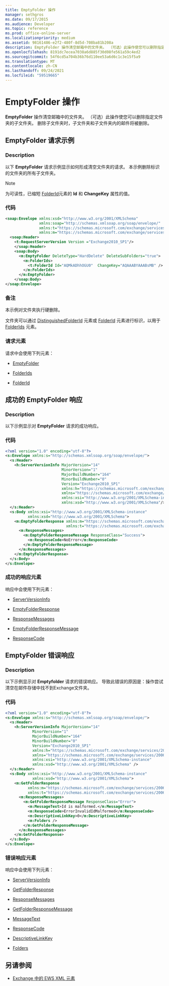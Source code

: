 ```yaml
---
title: EmptyFolder 操作
manager: sethgros
ms.date: 09/17/2015
ms.audience: Developer
ms.topic: reference
ms.prod: office-online-server
ms.localizationpriority: medium
ms.assetid: 98161486-e2f2-480f-8d5d-708ba81b208a
description: EmptyFolder 操作清空邮箱中的文件夹。 （可选）此操作使您可以删除指定文件夹的子文件夹。 删除子文件夹时，子文件夹和子文件夹内的邮件将被删除。
ms.openlocfilehash: 8191dc7ecea7038a6d885f30d08fe561a59c4ed2
ms.sourcegitcommit: 54f6cd5a704b36b76d110ee53a6d6c1c3e15f5a9
ms.translationtype: MT
ms.contentlocale: zh-CN
ms.lasthandoff: 09/24/2021
ms.locfileid: "59519665"
---
```

# <a name="emptyfolder-operation"></a>EmptyFolder 操作

**EmptyFolder** 操作清空邮箱中的文件夹。 （可选）此操作使您可以删除指定文件夹的子文件夹。 删除子文件夹时，子文件夹和子文件夹内的邮件将被删除。 
  
## <a name="emptyfolder-request-example"></a>EmptyFolder 请求示例

### <a name="description"></a>Description

以下 **EmptyFolder** 请求示例显示如何形成清空文件夹的请求。 本示例删除标识的文件夹的所有子文件夹。 
  
> [!NOTE]
> 为可读性，已缩短 [FolderId](folderid.md)元素的 **Id** 和 **ChangeKey** 属性的值。 
  
### <a name="code"></a>代码

```XML
<soap:Envelope xmlns:xsd="http://www.w3.org/2001/XMLSchema"
               xmlns:soap="http://schemas.xmlsoap.org/soap/envelope/"
               xmlns:t="https://schemas.microsoft.com/exchange/services/2006/types"
               xmlns:m="https://schemas.microsoft.com/exchange/services/2006/messages">
  <soap:Header>
    <t:RequestServerVersion Version ="Exchange2010_SP1"/>
    </soap:Header>
    <soap:Body>
      <m:EmptyFolder DeleteType="HardDelete" DeleteSubFolders="true">
        <m:FolderIds>
          <t:FolderId Id="AQMkADhhOGU0"  ChangeKey="AQAAABYAAABsMB" />
        </m:FolderIds>
      </m:EmptyFolder>
    </soap:Body>
</soap:Envelope>

```

### <a name="comments"></a>备注

本示例对文件夹执行硬删除。
  
文件夹可以通过 [DistinguishedFolderId](distinguishedfolderid.md) 元素或 [FolderId](folderid.md) 元素进行标识，以用于 [FolderIds](folderids.md) 元素。 
  
### <a name="request-elements"></a>请求元素

请求中会使用下列元素：
  
- [EmptyFolder](emptyfolder.md)
    
- [FolderIds](folderids.md)
    
- [FolderId](folderid.md)
    
## <a name="successful-emptyfolder-response"></a>成功的 EmptyFolder 响应

### <a name="description"></a>Description

以下示例显示对 **EmptyFolder** 请求的成功响应。 
  
### <a name="code"></a>代码

```XML
<?xml version="1.0" encoding="utf-8"?>
<s:Envelope xmlns:s="http://schemas.xmlsoap.org/soap/envelope/">
  <s:Header>
    <h:ServerVersionInfo MajorVersion="14" 
                         MinorVersion="1" 
                         MajorBuildNumber="164" 
                         MinorBuildNumber="0" 
                         Version="Exchange2010_SP1"
                         xmlns:h="https://schemas.microsoft.com/exchange/services/2006/types"
                         xmlns="https://schemas.microsoft.com/exchange/services/2006/types"
                         xmlns:xsi="http://www.w3.org/2001/XMLSchema-instance"
                         xmlns:xsd="http://www.w3.org/2001/XMLSchema"/>
  </s:Header>
  <s:Body xmlns:xsi="http://www.w3.org/2001/XMLSchema-instance"
          xmlns:xsd="http://www.w3.org/2001/XMLSchema">
    <m:EmptyFolderResponse xmlns:m="https://schemas.microsoft.com/exchange/services/2006/messages"
                           xmlns:t="https://schemas.microsoft.com/exchange/services/2006/types">
      <m:ResponseMessages>
        <m:EmptyFolderResponseMessage ResponseClass="Success">
          <m:ResponseCode>NoError</m:ResponseCode>
        </m:EmptyFolderResponseMessage>
      </m:ResponseMessages>
    </m:EmptyFolderResponse>
  </s:Body>
</s:Envelope>

```

### <a name="successful-response-elements"></a>成功的响应元素

响应中会使用下列元素：
  
- [ServerVersionInfo](serverversioninfo.md)
    
- [EmptyFolderResponse](emptyfolderresponse.md)
    
- [ResponseMessages](responsemessages.md)
    
- [EmptyFolderResponseMessage](emptyfolderresponsemessage.md)
    
- [ResponseCode](responsecode.md)
    
## <a name="emptyfolder-error-response"></a>EmptyFolder 错误响应

### <a name="description"></a>Description

以下示例显示对 **Emptyfolder** 请求的错误响应。 导致此错误的原因是：操作尝试清空在邮件存储中找不到Exchange文件夹。 
  
### <a name="code"></a>代码

```XML
<?xml version="1.0" encoding="utf-8"?>
<s:Envelope xmlns:s="http://schemas.xmlsoap.org/soap/envelope/">
  <s:Header>
    <h:ServerVersionInfo MajorVersion="14" 
            MinorVersion="1" 
            MajorBuildNumber="164" 
            MinorBuildNumber="0" 
            Version="Exchange2010_SP1" 
            xmlns:h="https://schemas.microsoft.com/exchange/services/2006/types" 
            xmlns="https://schemas.microsoft.com/exchange/services/2006/types" 
            xmlns:xsi="http://www.w3.org/2001/XMLSchema-instance" 
            xmlns:xsd="http://www.w3.org/2001/XMLSchema" />
  </s:Header>
  <s:Body xmlns:xsi="http://www.w3.org/2001/XMLSchema-instance" 
            xmlns:xsd="http://www.w3.org/2001/XMLSchema">
    <m:GetFolderResponse 
          xmlns:m="https://schemas.microsoft.com/exchange/services/2006/messages" 
          xmlns:t="https://schemas.microsoft.com/exchange/services/2006/types">
      <m:ResponseMessages>
        <m:GetFolderResponseMessage ResponseClass="Error">
          <m:MessageText>Id is malformed.</m:MessageText>
          <m:ResponseCode>ErrorInvalidIdMalformed</m:ResponseCode>
          <m:DescriptiveLinkKey>0</m:DescriptiveLinkKey>
          <m:Folders />
        </m:GetFolderResponseMessage>
      </m:ResponseMessages>
    </m:GetFolderResponse>
  </s:Body>
</s:Envelope>
```

### <a name="error-response-elements"></a>错误响应元素

响应中会使用下列元素：
  
- [ServerVersionInfo](serverversioninfo.md)
    
- [GetFolderResponse](getfolderresponse.md)
    
- [ResponseMessages](responsemessages.md)
    
- [GetFolderResponseMessage](getfolderresponsemessage.md)
    
- [MessageText](messagetext.md)
    
- [ResponseCode](responsecode.md)
    
- [DescriptiveLinkKey](descriptivelinkkey.md)
    
- [Folders](folders-ex15websvcsotherref.md)
    
## <a name="see-also"></a>另请参阅

- [Exchange 中的 EWS XML 元素](ews-xml-elements-in-exchange.md)

